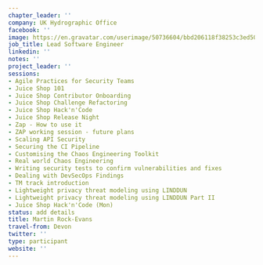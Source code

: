 ```yaml
---
chapter_leader: ''
company: UK Hydrographic Office
facebook: ''
image: https://en.gravatar.com/userimage/50736604/bbd206118f38253c3ed509aacba47106.jpg
job_title: Lead Software Engineer
linkedin: ''
notes: ''
project_leader: ''
sessions:
- Agile Practices for Security Teams
- Juice Shop 101
- Juice Shop Contributor Onboarding
- Juice Shop Challenge Refactoring
- Juice Shop Hack'n'Code
- Juice Shop Release Night
- Zap - How to use it
- ZAP working session - future plans
- Scaling API Security
- Securing the CI Pipeline
- Customising the Chaos Engineering Toolkit
- Real world Chaos Engineering
- Writing security tests to confirm vulnerabilities and fixes
- Dealing with DevSecOps Findings
- TM track introduction
- Lightweight privacy threat modeling using LINDDUN
- Lightweight privacy threat modeling using LINDDUN Part II
- Juice Shop Hack'n'Code (Mon)
status: add details
title: Martin Rock-Evans
travel-from: Devon
twitter: ''
type: participant
website: ''
---
```


<!-- put more details about participant here -->